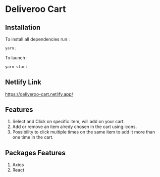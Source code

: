# Deliveroo Cart

## Installation

To install all dependencies run :

```js
yarn;
```

To launch :

```js
yarn start
```

## Netlify Link

https://deliveroo-cart.netlify.app/

## Features

1. Select and Click on specific item, will add on your cart.
2. Add or remove an item alredy chosen in the cart using icons.
3. Possibility to click multiple times on the same item to add it more than one time in the cart.

## Packages Features

1. Axios
2. React
